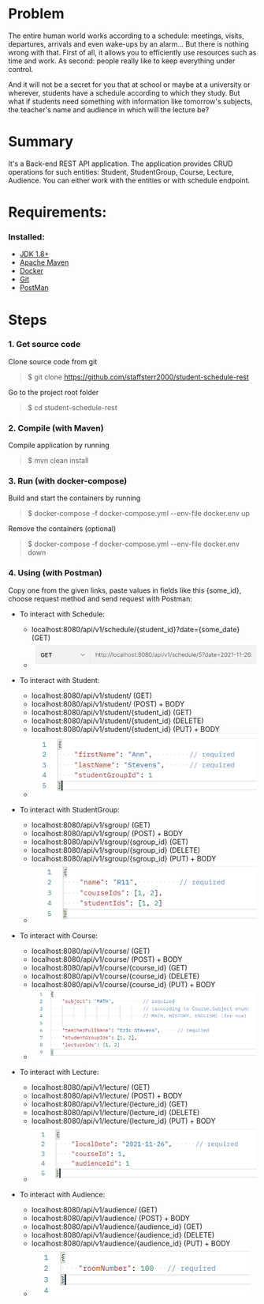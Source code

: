 # Problem
The entire human world works according to a schedule: meetings, visits, departures, arrivals and even wake-ups by an alarm...
But there is nothing wrong with that. First of all, it allows you to efficiently use resources such as time and work.
As second: people really like to keep everything under control.

And it will not be a secret for you that at school or maybe at a university or wherever, students have a schedule according to which they study.
But what if students need something with information like tomorrow's subjects, the teacher's name and audience in which will the lecture be?

# Summary

It's a Back-end REST API application. The application provides CRUD operations for such entities:
Student, StudentGroup, Course, Lecture, Audience.
You can either work with the entities or with schedule endpoint.


# Requirements:

### Installed:
- [JDK 1.8+](https://www.oracle.com/java/technologies/javase/javase8-archive-downloads.html)
- [Apache Maven](https://maven.apache.org/download.cgi)
- [Docker](https://docs.docker.com/)
- [Git](https://git-scm.com/doc)
- [PostMan](https://www.postman.com/downloads/)

# Steps

### 1. Get source code

Clone source code from git
> $ git clone https://github.com/staffsterr2000/student-schedule-rest

Go to the project root folder
> $ cd student-schedule-rest

### 2. Compile (with Maven)

Compile application by running

> $ mvn clean install

### 3. Run (with docker-compose)

Build and start the containers by running

> $ docker-compose -f docker-compose.yml --env-file docker.env up

Remove the containers (optional)

> $ docker-compose -f docker-compose.yml --env-file docker.env down

### 4. Using (with Postman)

Copy one from the given links, paste values in fields like this {some_id}, choose request method and send request with Postman:


  * To interact with Schedule:
    - localhost:8080/api/v1/schedule/{student_id}?date={some_date} (GET)
    - ![Full field Student request example](/images/schedule_link_example.PNG)
      

  * To interact with Student:
    - localhost:8080/api/v1/student/ (GET)
    - localhost:8080/api/v1/student/ (POST) + BODY
    - localhost:8080/api/v1/student/{student_id} (GET)
    - localhost:8080/api/v1/student/{student_id} (DELETE)
    - localhost:8080/api/v1/student/{student_id} (PUT) + BODY
    - ![Full field Student request example](/images/student_full_fields_example.PNG)
   

  * To interact with StudentGroup:
    - localhost:8080/api/v1/sgroup/ (GET)
    - localhost:8080/api/v1/sgroup/ (POST) + BODY
    - localhost:8080/api/v1/sgroup/{sgroup_id} (GET)
    - localhost:8080/api/v1/sgroup/{sgroup_id} (DELETE)
    - localhost:8080/api/v1/sgroup/{sgroup_id} (PUT) + BODY
    - ![Full field StudentGroup request example](/images/sgroup_full_fields_example.PNG)
      
    
  * To interact with Course:
    - localhost:8080/api/v1/course/ (GET)
    - localhost:8080/api/v1/course/ (POST) + BODY
    - localhost:8080/api/v1/course/{course_id} (GET)
    - localhost:8080/api/v1/course/{course_id} (DELETE)
    - localhost:8080/api/v1/course/{course_id} (PUT) + BODY
    - ![Full field Course request example](/images/course_full_fields_example.PNG)
    

  * To interact with Lecture:
    - localhost:8080/api/v1/lecture/ (GET)
    - localhost:8080/api/v1/lecture/ (POST) + BODY
    - localhost:8080/api/v1/lecture/{lecture_id} (GET)
    - localhost:8080/api/v1/lecture/{lecture_id} (DELETE)
    - localhost:8080/api/v1/lecture/{lecture_id} (PUT) + BODY
    - ![Full field Lecture request example](/images/lecture_full_fields_example.PNG)
    

  * To interact with Audience:
    - localhost:8080/api/v1/audience/ (GET)
    - localhost:8080/api/v1/audience/ (POST) + BODY
    - localhost:8080/api/v1/audience/{audience_id} (GET)
    - localhost:8080/api/v1/audience/{audience_id} (DELETE)
    - localhost:8080/api/v1/audience/{audience_id} (PUT) + BODY
    - ![Full field Audience request example](/images/audience_full_fields_example.PNG)
